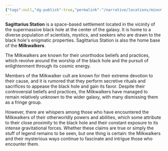 ```yaml
---
{"tags":null,"dg-publish":true,"permalink":"/narrative/locations/minor-worlds/sagittarius-station/","dgPassFrontmatter":true}
---
```




**Sagittarius Station** is a space-based settlement located in the vicinity of the supermassive black hole at the center of the galaxy. It is home to a diverse population of scientists, mystics, and seekers who are drawn to the black hole's enigmatic properties. Sagittarius Station is also the home base of the **Milkwalkers**.

The Milkwalkers are known for their unorthodox beliefs and practices, which revolve around the worship of the black hole and the pursuit of enlightenment through its cosmic energy.

Members of the Milkwalker cult are known for their extreme devotion to their cause, and it is rumored that they perform secretive rituals and sacrifices to appease the black hole and gain its favor. Despite their controversial beliefs and practices, the Milkwalkers have managed to remain relatively unknown to the wider galaxy, with many dismissing them as a fringe group.

However, there are whispers among those who have encountered the Milkwalkers of their otherworldly powers and abilities, which some attribute to their close proximity to the black hole and their constant exposure to its intense gravitational forces. Whether these claims are true or simply the stuff of legend remains to be seen, but one thing is certain: the Milkwalkers and their mysterious ways continue to fascinate and intrigue those who encounter them.